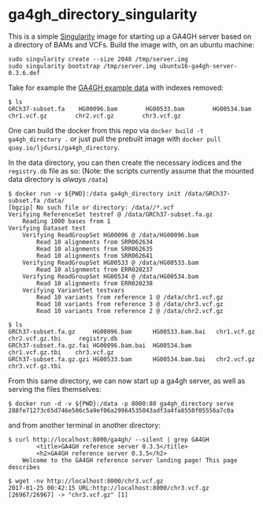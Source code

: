# ga4gh_directory_singularity

This is a simple [Singularity](http://singularity.lbl.gov) image for starting up a GA4GH server based on a directory of BAMs and VCFs.
Build the image with, on an ubuntu machine:

```
sudo singularity create --size 2048 /tmp/server.img
sudo singularity bootstrap /tmp/server.img ubuntu16-ga4gh-server-0.3.6.def
```

Take for example the [GA4GH example data](https://github.com/ga4gh/server/releases/download/data/ga4gh-example-data_4.6.tar) with
indexes removed:

```
$ ls
GRCh37-subset.fa    HG00096.bam        HG00533.bam        HG00534.bam        chr1.vcf.gz        chr2.vcf.gz        chr3.vcf.gz
```


One can build the docker from this repo via `docker build -t ga4gh_directory .` or just pull the 
prebuilt image with `docker pull quay.io/ljdursi/ga4gh_directory`.

In the data directory, you can then create the necessary indices and the `registry.db` file as so: (Note: the scripts currently
assume that the mounted data directory is _always_ `/data`)

```
$ docker run -v ${PWD}:/data ga4gh_directory init /data/GRCh37-subset.fa /data/
[bgzip] No such file or directory: /data//*.vcf
Verifying ReferenceSet testref @ /data/GRCh37-subset.fa.gz
    Reading 1000 bases from 1
Verifying Dataset test
    Verifying ReadGroupSet HG00096 @ /data/HG00096.bam
        Read 10 alignments from SRR062634
        Read 10 alignments from SRR062635
        Read 10 alignments from SRR062641
    Verifying ReadGroupSet HG00533 @ /data/HG00533.bam
        Read 10 alignments from ERR020237
    Verifying ReadGroupSet HG00534 @ /data/HG00534.bam
        Read 10 alignments from ERR020238
    Verifying VariantSet testvars
        Read 10 variants from reference 1 @ /data/chr1.vcf.gz
        Read 10 variants from reference 3 @ /data/chr3.vcf.gz
        Read 10 variants from reference 2 @ /data/chr2.vcf.gz

$ ls
GRCh37-subset.fa.gz     HG00096.bam      HG00533.bam.bai   chr1.vcf.gz        chr2.vcf.gz.tbi     registry.db
GRCh37-subset.fa.gz.fai HG00096.bam.bai  HG00534.bam       chr1.vcf.gz.tbi    chr3.vcf.gz
GRCh37-subset.fa.gz.gzi HG00533.bam      HG00534.bam.bai   chr2.vcf.gz        chr3.vcf.gz.tbi
```

From this same directory, we can now start up a ga4gh server, as well as serving the files themselves:

```
$ docker run -d -v ${PWD}:/data -p 8000:80 ga4gh_directory serve
288fe71273c65d746e506c5a9ef06a29964535043adf3a4fa8550f05556a7c0a

```

and from another terminal in another directory:
```
$ curl http://localhost:8000/ga4gh/ --silent | grep GA4GH
        <title>GA4GH reference server 0.3.5</title>
        <h2>GA4GH reference server 0.3.5</h2>
    Welcome to the GA4GH reference server landing page! This page describes

$ wget -nv http://localhost:8000/chr3.vcf.gz
2017-01-25 00:42:15 URL:http://localhost:8000/chr3.vcf.gz [26967/26967] -> "chr3.vcf.gz" [1]
```
